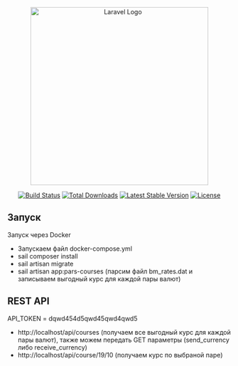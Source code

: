 <p align="center"><a href="https://laravel.com" target="_blank"><img src="https://raw.githubusercontent.com/laravel/art/master/logo-lockup/5%20SVG/2%20CMYK/1%20Full%20Color/laravel-logolockup-cmyk-red.svg" width="400" alt="Laravel Logo"></a></p>

<p align="center">
<a href="https://github.com/laravel/framework/actions"><img src="https://github.com/laravel/framework/workflows/tests/badge.svg" alt="Build Status"></a>
<a href="https://packagist.org/packages/laravel/framework"><img src="https://img.shields.io/packagist/dt/laravel/framework" alt="Total Downloads"></a>
<a href="https://packagist.org/packages/laravel/framework"><img src="https://img.shields.io/packagist/v/laravel/framework" alt="Latest Stable Version"></a>
<a href="https://packagist.org/packages/laravel/framework"><img src="https://img.shields.io/packagist/l/laravel/framework" alt="License"></a>
</p>

## Запуск

Запуск через Docker

- Запускаем файл docker-compose.yml
- sail composer install
- sail artisan migrate
- sail artisan app:pars-courses (парсим файл bm_rates.dat и записываем выгодный курс для каждой пары валют)

## REST API

API_TOKEN = dqwd454d5qwd45qwd4qwd5

- http://localhost/api/courses (получаем все выгодный курс для каждой пары валют), также можем передать GET параметры (send_currency либо receive_currency)
- http://localhost/api/course/19/10 (получаем курс по выбраной паре)
